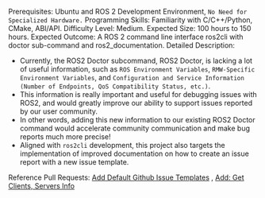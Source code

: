 Prerequisites: Ubuntu and ROS 2 Development Environment, `No Need for Specialized Hardware.`
Programming Skills: Familiarity with C/C++/Python, CMake, ABI/API.
Difficulty Level: Medium.
Expected Size: 100 hours to 150 hours.
Expected Outcome: A ROS 2 command line interface ros2cli with doctor sub-command and ros2_documentation.
Detailed Description: 
- Currently, the ROS2 Doctor subcommand, ROS2 Doctor, is lacking a lot of useful information, such as `ROS Environment Variables`, `RMW-Specific Environment Variables`, and `Configuration and Service Information (Number of Endpoints, QoS Compatibility Status, etc.)`. 
- This information is really important and useful for debugging issues with ROS2, and would greatly improve our ability to support issues reported by our user community. 
- In other words, adding this new information to our existing ROS2 Doctor command would accelerate community communication and make bug reports much more precise! 
- Aligned with `ros2cli` development, this project also targets the implementation of improved documentation on how to create an issue report with a new issue template.

Reference Pull Requests: [Add Default Github Issue Templates](https://github.com/ros2/.github/pull/3)
, [Add: Get Clients, Servers Info](https://github.com/ros2/rmw/pull/371)
